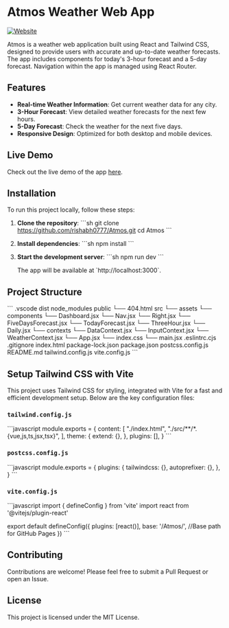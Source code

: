 
# Atmos Weather Web App

[![Website](https://img.shields.io/website-up-down-green-red/https/rishabh0777.github.io/Atmos.svg)](https://rishabh0777.github.io/Atmos/)

Atmos is a weather web application built using React and Tailwind CSS, designed to provide users with accurate and up-to-date weather forecasts. The app includes components for today's 3-hour forecast and a 5-day forecast. Navigation within the app is managed using React Router.

## Features

- **Real-time Weather Information**: Get current weather data for any city.
- **3-Hour Forecast**: View detailed weather forecasts for the next few hours.
- **5-Day Forecast**: Check the weather for the next five days.
- **Responsive Design**: Optimized for both desktop and mobile devices.

## Live Demo

Check out the live demo of the app [here](https://rishabh0777.github.io/Atmos/).

## Installation

To run this project locally, follow these steps:

1. **Clone the repository**:
    \`\`\`sh
    git clone https://github.com/rishabh0777/Atmos.git
    cd Atmos
    \`\`\`

2. **Install dependencies**:
    \`\`\`sh
    npm install
    \`\`\`

3. **Start the development server**:
    \`\`\`sh
    npm run dev
    \`\`\`

    The app will be available at \`http://localhost:3000\`.

## Project Structure

\`\`\`
.vscode
dist
node_modules
public
  └── 404.html
src
  └── assets
  └── components
    └── Dashboard.jsx
    └── Nav.jsx
    └── Right.jsx
    └── FiveDaysForecast.jsx
    └── TodayForecast.jsx
    └── ThreeHour.jsx
    └── Daily.jsx
  └── contexts
    └── DataContext.jsx
    └── InputContext.jsx
    └── WeatherContext.jsx
  └── App.jsx
  └── index.css
  └── main.jsx
.eslintrc.cjs
.gitignore
index.html
package-lock.json
package.json
postcss.config.js
README.md
tailwind.config.js
vite.config.js
\`\`\`

## Setup Tailwind CSS with Vite

This project uses Tailwind CSS for styling, integrated with Vite for a fast and efficient development setup. Below are the key configuration files:

### `tailwind.config.js`
\`\`\`javascript
module.exports = {
  content: [
    "./index.html",
    "./src/**/*.{vue,js,ts,jsx,tsx}",
  ],
  theme: {
    extend: {},
  },
  plugins: [],
}
\`\`\`

### `postcss.config.js`
\`\`\`javascript
module.exports = {
  plugins: {
    tailwindcss: {},
    autoprefixer: {},
  },
}
\`\`\`

### `vite.config.js`
\`\`\`javascript
import { defineConfig } from 'vite'
import react from '@vitejs/plugin-react'

export default defineConfig({
  plugins: [react()],
  base: '/Atmos/', //Base path for GitHub Pages
})
\`\`\`

## Contributing

Contributions are welcome! Please feel free to submit a Pull Request or open an Issue.

## License

This project is licensed under the MIT License.
